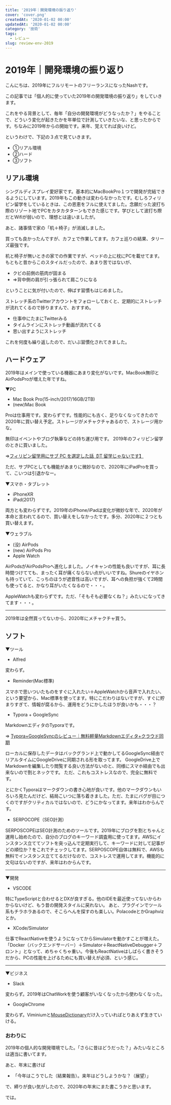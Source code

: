 ```yaml
---
title: '2019年｜開発環境の振り返り'
cover: 'cover.png'
createdAt: '2020-01-02 00:00'
updatedAt: '2020-01-02 00:00'
category: '技術'
tags:
  - レビュー
slug: review-env-2019
---
```


# 2019年｜開発環境の振り返り

こんにちは、2019年にフルリモートのフリーランスになったNashです。

この記事では「個人的に使っていた2019年の開発環境の振り返り」をしていきます。

これをやる背景として、毎年「自分の開発環境がどうなったか？」をやることで、どういう変化が起きたかを年単位で計測していきたいな、と思ったからです。ちなみに2019年からの開始です。来年、覚えてれば良いけど。

というわけで、下記の３点で見ていきます。

- ①リアル環境
- ②ハード
- ③ソフト

## リアル環境

シングルディスプレイ愛好家です。基本的にMacBookPro１つで開発が完結できるようにしています。2019年もこの動きは変わらなかったです。むしろフィリピン留学をしているときは、この恩恵をフルに使えてました。念願だった波打ち際のリゾート地でPCをカタカタターンもできた感じです。学びとして波打ち際だとWifiが弱いので、理想とは違いましたが。

あと、諸事情で家の「机＋椅子」が消滅しました。

買っても良かったんですが、カフェで作業してます。カフェ巡りの結果、タリーズ最強です。

机と椅子が無いときの家での作業ですが、ベッドの上に枕にPCを載せてます。
もともと昔からこのスタイルだったので、あまり苦ではないが、

- クビの前側の筋肉が固まる
- ⇒背中側の肩が引っ張られて肩こりになる
 
ということに気が付いたので、伸ばす習慣もはじめました。

ストレッチ系のTwitterアカウントをフォローしておくと、定期的にストレッチが流れてくるので捗りますんで、おすすめ。

- 仕事中にたまにTwitterみる
- タイムラインにストレッチ動画が流れてくる
- 思い出すようにストレッチ

これを何度も繰り返したので、だいぶ習慣化されてきました。

## ハードウェア

2019年はメインで使っている機器にあまり変化がないです。MacBook無印とAirPodsProが増えた年ですね。

▼PC

- Mac Book Pro(15-inch/2017/16GB/2TB)
- (new)Mac Book

Proは仕事用です。変わらずです。性能的にも古く、足りなくなってきたので2020年に買い替え予定。ストレージがメチャクチャあるので、ストレージ用かな。

無印はイベントやブログ執筆などの持ち運び用です。
2019年のフィリピン留学のときに買いました。

⇒[フィリピン留学用にサブ PC を選定した話【IT 留学じゃないです】](./philippines-select-sub-pc)

ただ、サブPCとしても機能があまりに微妙なので、2020年にiPadProを買って、こいつは引退かなー。

▼スマホ・タブレット

- iPhoneXR
- iPad(2017)

両方とも変わらずです。2019年のiPhone/iPadは変化が微妙な年で、2020年が本命と言われてるので、買い替えをしなかったです。多分、2020年に２つとも買い替えます。

▼ウェラブル

- (没) AirPods
- (new) AirPods Pro
- Apple Watch

AirPodsがAirPodsProへ進化しました。ノイキャンの性能も良いですが、耳に長時間つけてても、まったく耳が痛くならない点がいいですね。Shureのイヤホンも持っていて、こっちのほうが遮音性は高いですが、耳への負担が強くて2時間も使ってると、かなり耳がいたくなるので・・・。

AppleWatchも変わらずです。ただ、「そもそも必要なくね？」みたいになってきてます・・・。

---

2019年は全然買ってないから、2020年にメチャクチャ買う。

## ソフト

▼ツール

- Alfred

変わらず。

- Reminder(Mac標準)

スマホで思いついたものをすぐに入れたい＋AppleWatchから音声で入れたい、という要望から、Mac標準を使ってます。特にこだわりはないですが、すぐに貯まりすぎて、情報が腐るから、運用をどうにかしたほうが良いかも・・・？

- Typora + GoogleSync

MarkdownエディタのTyporaです。

⇒ [Typora+GoogleSyncのレビュー｜無料軽量Markdownエディタ+クラウド同期](./review-typora-google-sync)

ローカルに保存したデータはバックグランド上で動かしてるGoogleSync経由でリアルタイムにGoogleDriveに同期される形を取ってます。
GoogleDrive上でMarkdownを編集したり閲覧する良い方法がないのと、同様にスマホ経由でも出来ないので割とネックです。
ただ、これもコストレスなので、完全に無料です。

とにかくTyporaはマークダウンの書き心地が良いです。他のマークダウンもいろいろ見たんだけど、結局こいつに落ち着きました。ただ、たまにバグが目につくのですがクリティカルではないので、どうにかなってます。来年はわからんです。

- SERPOCOPE（SEO計測）

SERPOSCOPEはSEO計測のためのツールです。2019年にブログを割とちゃんと運用し始めたので、自分のブログのキーワード調査用に使ってます。AWSにインスタンス立ててソフトを突っ込んで定期実行して、キーワードに対して記事がどの順位か？をこれでチェックしてます。SERPOSCOPE自体は無料で、AWSも無料でインスタンス立ててるだけなので、コストレスで運用してます。機能的に文句はないのですが、来年はわからんです。

---

▼開発

- VSCODE

特にTypeScriptと合わせるとDXが良すぎる。他のIDEを最近使ってないからわからないけど、もう昔の開発スタイルに戻れない。
あと、プラグインでツール系もチラホラあるので、そこらへんを探すのも楽しい。PolacodeとかGraphvizとか。

- XCode/Simulator

仕事でReactNativeを使うようになってからSimulatorを動かすことが増えた。「Docker（バックエンドサーバー）＋Simulator＋ReactNativeDebugger＋フロント」となって、めちゃくちゃ重い。今後もReactNativeはしばらく書きそうだから、PCの性能を上げるためにも買い替えが必須、という感じ。

---

▼ビジネス

- Slack

変わらず。2019年はChatWorkを使う顧客がいなくなったから使わなくなった。

- GoogleChrome

変わらず。Viminiumと[MouseDictionary](https://qiita.com/wtetsu/items/c43232c6c44918e977c9)だけ入っていればとりあえず生きていける。

### おわりに

2019年の個人的な開発環境でした。「さらに昔はどうだった？」みたいなところは適当に書いてます。

あと、年末に書けば

- 「今年はこうでした（結果報告）。来年はどうしようかな？（展望）」

で、締りが良い気がしたので、2020年の年末にまた書こうかと思います。

では。